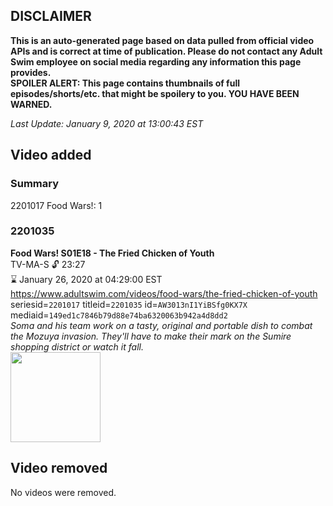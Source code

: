 ## DISCLAIMER
**This is an auto-generated page based on data pulled from official video APIs and is correct at time of publication. Please do not contact any Adult Swim employee on social media regarding any information this page provides.**  
**SPOILER ALERT: This page contains thumbnails of full episodes/shorts/etc. that might be spoilery to you. YOU HAVE BEEN WARNED.**  

_Last Update: January 9, 2020 at 13:00:43 EST_
## Video added
### Summary
2201017 Food Wars!: 1  
### 2201035
**Food Wars! S01E18 - The Fried Chicken of Youth**  
TV-MA-S 🔓 23:27  
⌛ January 26, 2020 at 04:29:00 EST  
https://www.adultswim.com/videos/food-wars/the-fried-chicken-of-youth  
seriesid=`2201017` titleid=`2201035` id=`AW3013nI1YiBSfg0KX7X` mediaid=`149ed1c7846b79d88e74ba6320063b942a4d8dd2`  
_Soma and his team work on a tasty, original and portable dish to combat the Mozuya invasion. They'll have to make their mark on the Sumire shopping district or watch it fall._  
<a href="https://media.cdn.adultswim.com/uploads/20191022/thumbnails/2_191022150213-foodwars_018.jpg"><img src="https://media.cdn.adultswim.com/uploads/20191022/thumbnails/2_191022150213-foodwars_018.jpg" height="144px" /></a>
## Video removed
No videos were removed.  
